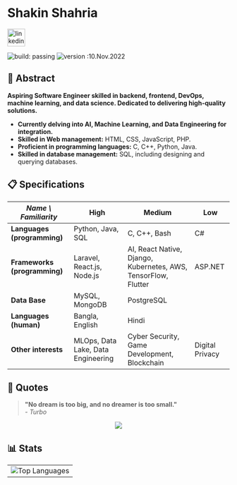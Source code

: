 # Shakin Shahria

[<img src='https://cdn.jsdelivr.net/npm/simple-icons@3.0.1/icons/linkedin.svg' alt='linkedin' height='40'>](https://www.linkedin.com/in/shakin-shahria-277082229)

![build: passing](https://img.shields.io/badge/build-passing-success)
![version :10.Nov.2022](https://img.shields.io/badge/version-10.nov.2022-informational)



## 🌟 Abstract

  **Aspiring Software Engineer skilled in backend, frontend, DevOps, machine learning, and data science. Dedicated to delivering high-quality solutions.**

- **Currently delving into AI, Machine Learning, and Data Engineering for integration.**
- **Skilled in Web management:** HTML, CSS, JavaScript, PHP.
- **Proficient in programming languages:** C, C++, Python, Java.
- **Skilled in database management:** SQL, including designing and querying databases.

## 📋 Specifications

| *Name \ Familiarity*     | High                    | Medium              | Low       |
|--------------------------|-------------------------|---------------------|-----------|
| **Languages (programming)** | Python, Java, SQL      | C, C++, Bash        | C#        |
| **Frameworks (programming)**| Laravel, React.js, Node.js         | AI, React Native, Django, Kubernetes, AWS, TensorFlow, Flutter| ASP.NET   |
| **Data Base**    | MySQL, MongoDB         | PostgreSQL              |           |
| **Languages (human)**    | Bangla, English          | Hindi               |           |
| **Other interests**      | MLOps, Data Lake, Data Engineering | Cyber Security, Game Development, Blockchain | Digital Privacy |

## 💬 Quotes

> **"No dream is too big, and no dreamer is too small."**  
> *- Turbo*

<p align="center">
  <img src="https://capsule-render.vercel.app/api?type=waving&color=0:EEFF00,100:a82da8&height=100&section=footer"/>
</p>


## 📊  Stats

<table>
  <tr>
<!--     <td>
      <img src="https://github-readme-stats.vercel.app/api?username=shakin-shahria&show_icons=true&theme=radical" alt="Shakin Shahria's GitHub Stats" />
    </td> -->
    <td>
      <img src="https://github-readme-stats.vercel.app/api/top-langs/?username=shakin-shahria&layout=compact&theme=radical" alt="Top Languages" />
    </td>
  </tr>
</table>





